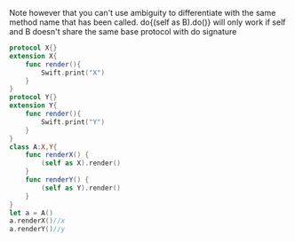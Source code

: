 Note however that you can't use ambiguity to differentiate with the same method name that has been called. do{(self as B).do()} will only work if self and B doesn't share the same base protocol with do signature

```swift
protocol X{}
extension X{
    func render(){
        Swift.print("X")
    }
}
protocol Y{}
extension Y{
    func render(){
        Swift.print("Y")
    }
}
class A:X,Y{
    func renderX() {
        (self as X).render()
    }
    func renderY() {
        (self as Y).render()
    }
}
let a = A()
a.renderX()//x
a.renderY()//y

```
